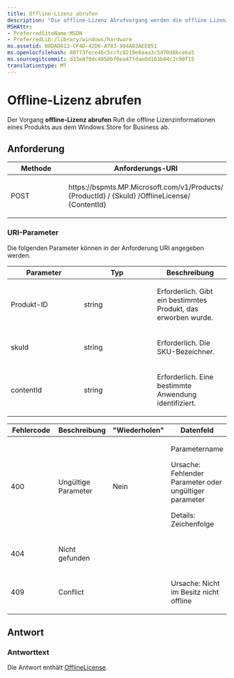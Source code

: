 ```yaml
---
title: Offline-Lizenz abrufen
description: "Die offline-Lizenz Abrufvorgang werden die offline Lizenzinformationen eines Produkts aus dem Windows Store für Business abgerufen."
MSHAttr:
- PreferredSiteName:MSDN
- PreferredLib:/library/windows/hardware
ms.assetid: 08DAD813-CF4D-42D6-A783-994A03AEE051
ms.openlocfilehash: 80773fece46c5ccfc8219e8aaa3c5d70d8bce6a5
ms.sourcegitcommit: d33e870dc4850bf0ea47fdae0d163b04c1c90f15
translationtype: MT
---
```

# <a name="get-offline-license"></a>Offline-Lizenz abrufen

Der Vorgang **offline-Lizenz abrufen** Ruft die offline Lizenzinformationen eines Produkts aus dem Windows Store for Business ab.

## <a name="request"></a>Anforderung

<table>
<colgroup>
<col width="50%" />
<col width="50%" />
</colgroup>
<thead>
<tr class="header">
<th>Methode</th>
<th>Anforderungs-URI</th>
</tr>
</thead>
<tbody>
<tr class="odd">
<td><p>POST</p></td>
<td><p>https://bspmts.MP.Microsoft.com/v1/Products/ {ProductId} / {SkuId} /OfflineLicense/ {ContentId}</p></td>
</tr>
</tbody>
</table>

 
### <a name="uri-parameters"></a>URI-Parameter

Die folgenden Parameter können in der Anforderung URI angegeben werden.

<table>
<colgroup>
<col width="33%" />
<col width="33%" />
<col width="33%" />
</colgroup>
<thead>
<tr class="header">
<th>Parameter</th>
<th>Typ</th>
<th>Beschreibung</th>
</tr>
</thead>
<tbody>
<tr class="odd">
<td><p>Produkt-ID</p></td>
<td><p>string</p></td>
<td><p>Erforderlich. Gibt ein bestimmtes Produkt, das erworben wurde.</p></td>
</tr>
<tr class="even">
<td><p>skuId</p></td>
<td><p>string</p></td>
<td><p>Erforderlich. Die SKU-Bezeichner.</p></td>
</tr>
<tr class="odd">
<td><p>contentId</p></td>
<td><p>string</p></td>
<td><p>Erforderlich. Eine bestimmte Anwendung identifiziert.</p></td>
</tr>
</tbody>
</table>
   

<table>
<colgroup>
<col width="25%" />
<col width="25%" />
<col width="25%" />
<col width="25%" />
</colgroup>
<thead>
<tr class="header">
<th>Fehlercode</th>
<th>Beschreibung</th>
<th>"Wiederholen"</th>
<th>Datenfeld</th>
</tr>
</thead>
<tbody>
<tr class="odd">
<td><p>400</p></td>
<td><p>Ungültige Parameter</p></td>
<td><p>Nein</p></td>
<td><p>Parametername</p>
<p>Ursache: Fehlender Parameter oder ungültiger parameter</p>
<p>Details: Zeichenfolge</p></td>
</tr>
<tr class="even">
<td><p>404</p></td>
<td><p>Nicht gefunden</p></td>
<td></td>
<td></td>
</tr>
<tr class="odd">
<td><p>409</p></td>
<td><p>Conflict</p></td>
<td></td>
<td><p>Ursache: Nicht im Besitz nicht offline</p></td>
</tr>
</tbody>
</table>


## <a name="response"></a>Antwort

### <a name="response-body"></a>Antworttext

Die Antwort enthält [OfflineLicense](data-structures-windows-store-for-business.md#offlinelicense).

 






